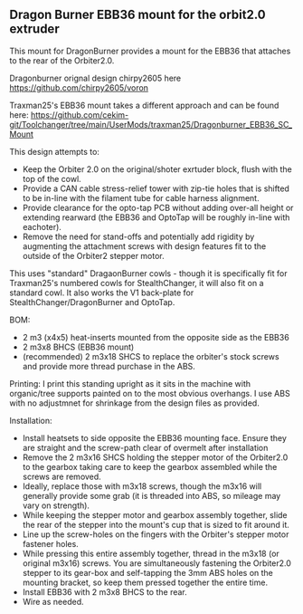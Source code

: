 ## Dragon Burner EBB36 mount for the orbit2.0 extruder
This mount for DragonBurner provides a mount for the EBB36 that attaches to the rear of the Orbiter2.0. 

Dragonburner orignal design chirpy2605 here https://github.com/chirpy2605/voron

Traxman25's EBB36 mount takes a different approach and can be found here:
https://github.com/cekim-git/Toolchanger/tree/main/UserMods/traxman25/Dragonburner_EBB36_SC_Mount

This design attempts to:
- Keep the Orbiter 2.0 on the original/shoter exrtuder block, flush with the top of the cowl.
- Provide a CAN cable stress-relief tower with zip-tie holes that is shifted to be in-line with the filament tube for cable harness alignment.
- Provide clearance for the opto-tap PCB without adding over-all height or extending rearward (the EBB36 and OptoTap will be roughly in-line with eachoter).
- Remove the need for stand-offs and potentially add rigidity by augmenting the attachment screws with design features fit to the outside of the Orbiter2 stepper motor.

This uses "standard" DragaonBurner cowls - though it is specifically fit for Traxman25's numbered cowls for StealthChanger, it will also fit on a standard cowl.  It also works the V1 back-plate for StealthChanger/DragonBurner and OptoTap.

BOM:
- 2 m3 (x4x5) heat-inserts mounted from the opposite side as the EBB36 
- 2 m3x8 BHCS (EBB36 mount)
- (recommended) 2 m3x18 SHCS to replace the orbiter's stock screws and provide more thread purchase in the ABS.

Printing:
I print this standing upright as it sits in the machine with organic/tree supports painted on to the most obvious overhangs.  I use ABS with no adjustmnet for shrinkage from the design files as provided.

Installation:
- Install heatsets to side opposite the EBB36 mounting face.  Ensure they are straight and the screw-path clear of overmelt after installation
- Remove the 2 m3x16 SHCS holding the stepper motor of the Orbiter2.0 to the gearbox taking care to keep the gearbox assembled while the screws are removed.
- Ideally, replace those with m3x18 screws, though the m3x16 will generally provide some grab (it is threaded into ABS, so mileage may vary on strength).
- While keeping the stepper motor and gearbox assembly together, slide the rear of the stepper into the mount's cup that is sized to fit around it.
- Line up the screw-holes on the fingers with the Orbiter's stepper motor fastener holes.
- While pressing this entire assembly together, thread in the m3x18 (or original m3x16) screws.  You are simultaneously fastening the Orbiter2.0 stepper to its gear-box and self-tapping the 3mm ABS holes on the mounting bracket, so keep them pressed together the entire time.
- Install EBB36 with 2 m3x8 BHCS to the rear.
- Wire as needed.